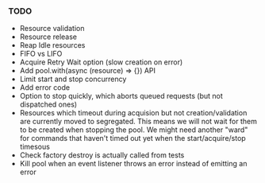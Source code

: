 
### TODO
- Resource validation
- Resource release
- Reap Idle resources
- FIFO vs LIFO
- Acquire Retry Wait option (slow creation on error)
- Add pool.with(async (resource) => {}) API
- Limit start and stop concurrency
- Add error code
- Option to stop quickly, which aborts queued requests (but not dispatched ones)
- Resources which timeout during acquision but not creation/validation are currently moved to segregated. This means we will not wait for them to be created when stopping the pool. We might need another "ward" for commands that haven't timed out yet when the start/acquire/stop timesous
- Check factory destroy is actually called from tests
- Kill pool when an event listener throws an error instead of emitting an error